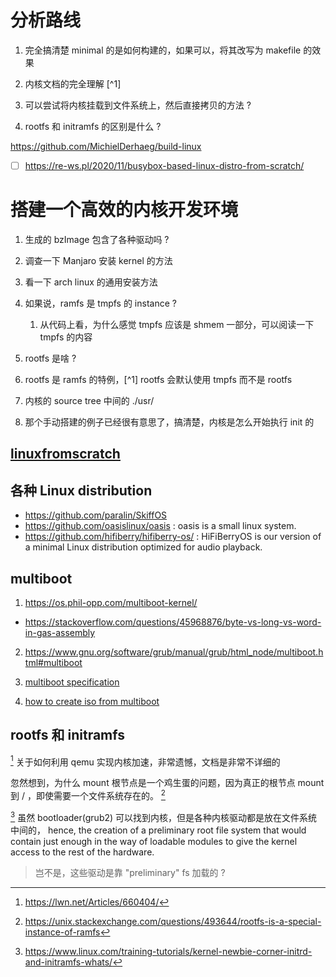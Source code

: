 # 分析路线
1. 完全搞清楚 minimal 的是如何构建的，如果可以，将其改写为 makefile 的效果
3. 内核文档的完全理解 [^1]
4. 可以尝试将内核挂载到文件系统上，然后直接拷贝的方法 ?

5. rootfs 和 initramfs 的区别是什么 ?

https://github.com/MichielDerhaeg/build-linux
- [ ] https://re-ws.pl/2020/11/busybox-based-linux-distro-from-scratch/

# 搭建一个高效的内核开发环境
1. 生成的 bzImage 包含了各种驱动吗 ?
  2. 调查一下 Manjaro 安装 kernel 的方法
  3. 看一下 arch linux 的通用安装方法

2. 如果说，ramfs 是 tmpfs 的 instance  ?
    1. 从代码上看，为什么感觉 tmpfs 应该是 shmem 一部分，可以阅读一下 tmpfs 的内容

3. rootfs 是啥 ?
  1. rootfs 是 ramfs 的特例，[^1] rootfs 会默认使用 tmpfs 而不是 rootfs

6. 内核的 source tree 中间的 ./usr/

7. 那个手动搭建的例子已经很有意思了，搞清楚，内核是怎么开始执行 init 的

## [linuxfromscratch](http://www.linuxfromscratch.org/lfs/view/stable/prologue/audience.html)

## 各种 Linux distribution
- https://github.com/paralin/SkiffOS
- https://github.com/oasislinux/oasis : oasis is a small linux system.
- https://github.com/hifiberry/hifiberry-os/ : HiFiBerryOS is our version of a minimal Linux distribution optimized for audio playback.

## multiboot
1. https://os.phil-opp.com/multiboot-kernel/
  - https://stackoverflow.com/questions/45968876/byte-vs-long-vs-word-in-gas-assembly
2. https://www.gnu.org/software/grub/manual/grub/html_node/multiboot.html#multiboot

3. [multiboot specification](https://nongnu.askapache.com/grub/phcoder/multiboot.pdf)
4. [how to create iso from multiboot](https://wiki.osdev.org/GRUB_2)

## rootfs 和 initramfs
[^2] 关于如何利用 qemu 实现内核加速，非常遗憾，文档是非常不详细的

忽然想到，为什么 mount 根节点是一个鸡生蛋的问题，因为真正的根节点 mount 到 / ，即使需要一个文件系统存在的。 [^3]

[^4] 虽然 bootloader(grub2) 可以找到内核，但是各种内核驱动都是放在文件系统中间的，
hence, the creation of a preliminary root file system that would contain just enough in the way of loadable modules to give the kernel access to the rest of the hardware.
> 岂不是，这些驱动是靠 "preliminary" fs 加载的 ?

[^2]: https://lwn.net/Articles/660404/
[^3]: https://unix.stackexchange.com/questions/493644/rootfs-is-a-special-instance-of-ramfs
[^4]: https://www.linux.com/training-tutorials/kernel-newbie-corner-initrd-and-initramfs-whats/

